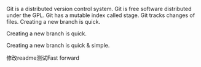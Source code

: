 Git is a distributed version control system.
Git is free software distributed under the GPL.
Git has a mutable index called stage.
Git tracks changes of files.
Creating a new branch is quick.

Creating a new branch is quick.


Creating a new branch is quick & simple.


修改readme测试Fast forward
